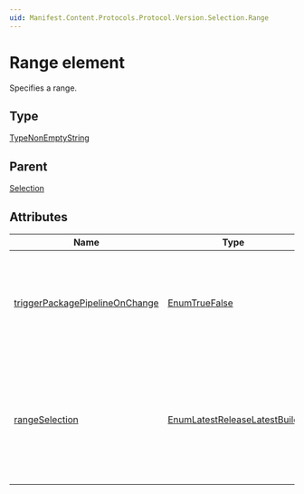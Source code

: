 ```yaml
---
uid: Manifest.Content.Protocols.Protocol.Version.Selection.Range
---
```


# Range element

Specifies a range.

## Type

[TypeNonEmptyString](xref:Manifest-TypeNonEmptyString)

## Parent

[Selection](xref:Manifest.Content.Protocols.Protocol.Version.Selection)

## Attributes

|Name|Type|Required|Description|
|--- |--- |--- |--- |
|[triggerPackagePipelineOnChange](xref:Manifest.Content.Protocols.Protocol.Version.Selection.Range-triggerPackagePipelineOnChange )|[EnumTrueFalse](xref:Manifest-EnumTrueFalse)|Yes|Specifies whether a change on this items should trigger the package pipeline chain.|
|[rangeSelection](xref:Manifest.Content.Protocols.Protocol.Version.Selection.Range-rangeSelection)|[EnumLatestReleaseLatestBuild](xref:Manifest-EnumLatestReleaseLatestBuild)|Yes|Specifies whether the last version of the range (if used) should be a release or if it can be a development (build) version.|
